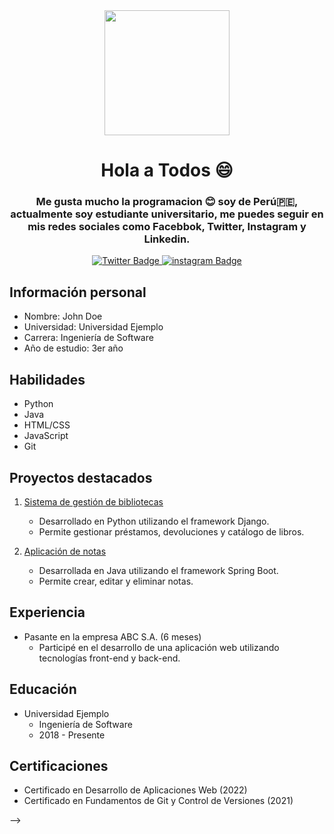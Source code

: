 <div id="header" align="center">
    <img src="https://media.giphy.com/media/pOEbLRT4SwD35IELiQ/giphy.gif" width="200"/>
    <h1 align="center">Hola a Todos 😄</h1>
    <h3 align="center">Me gusta mucho la programacion 😊 soy de Perú🇵🇪, actualmente soy estudiante universitario, me puedes seguir en mis redes sociales como Facebbok, Twitter, Instagram y Linkedin. </h1>  
   
</div>

</div>
<div id="badges" align="center">
   <a href="https://twitter.com/DavidVilca8249">
   <img src ="https://img.shields.io/twitter/follow/DavidVilca8249"
   alt="Twitter Badge" />
   </a>
   <a href="https://www.instagram.com/davidvilcaconde/">
   <img src ="https://img.shields.io/twitter/follow/davidvilcaconde?style=plastic&logo=instagram"
   alt="instagram Badge" />
   </a>

</div>

## Información personal

- Nombre: John Doe
- Universidad: Universidad Ejemplo
- Carrera: Ingeniería de Software
- Año de estudio: 3er año

## Habilidades

- Python
- Java
- HTML/CSS
- JavaScript
- Git

## Proyectos destacados

1. [Sistema de gestión de bibliotecas](https://github.com/johndoe/library-management-system)
   - Desarrollado en Python utilizando el framework Django.
   - Permite gestionar préstamos, devoluciones y catálogo de libros.

2. [Aplicación de notas](https://github.com/johndoe/notes-app)
   - Desarrollada en Java utilizando el framework Spring Boot.
   - Permite crear, editar y eliminar notas.

## Experiencia

- Pasante en la empresa ABC S.A. (6 meses)
  - Participé en el desarrollo de una aplicación web utilizando tecnologías front-end y back-end.

## Educación

- Universidad Ejemplo
  - Ingeniería de Software
  - 2018 - Presente

## Certificaciones

- Certificado en Desarrollo de Aplicaciones Web (2022)
- Certificado en Fundamentos de Git y Control de Versiones (2021)

-->



